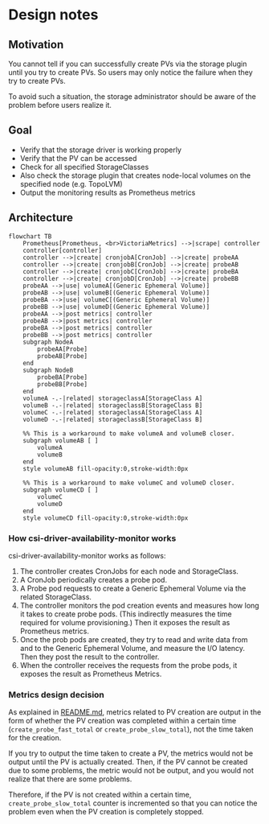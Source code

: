 # Design notes

## Motivation

You cannot tell if you can successfully create PVs via the storage plugin until you try to create PVs.
So users may only notice the failure when they try to create PVs.

To avoid such a situation, the storage administrator should be aware of the problem before users realize it.

## Goal

- Verify that the storage driver is working properly
- Verify that the PV can be accessed
- Check for all specified StorageClasses
- Also check the storage plugin that creates node-local volumes on the specified node (e.g. TopoLVM)
- Output the monitoring results as Prometheus metrics

## Architecture

```mermaid
flowchart TB
    Prometheus[Prometheus, <br>VictoriaMetrics] -->|scrape| controller
    controller[controller]
    controller -->|create| cronjobA[CronJob] -->|create| probeAA
    controller -->|create| cronjobB[CronJob] -->|create| probeAB
    controller -->|create| cronjobC[CronJob] -->|create| probeBA
    controller -->|create| cronjobD[CronJob] -->|create| probeBB
    probeAA -->|use| volumeA[(Generic Ephemeral Volume)]
    probeAB -->|use| volumeB[(Generic Ephemeral Volume)]
    probeBA -->|use| volumeC[(Generic Ephemeral Volume)]
    probeBB -->|use| volumeD[(Generic Ephemeral Volume)]
    probeAA -->|post metrics| controller
    probeAB -->|post metrics| controller
    probeBA -->|post metrics| controller
    probeBB -->|post metrics| controller
    subgraph NodeA
        probeAA[Probe]
        probeAB[Probe]
    end
    subgraph NodeB
        probeBA[Probe]
        probeBB[Probe]
    end
    volumeA -.-|related| storageclassA[StorageClass A]
    volumeB -.-|related| storageclassB[StorageClass B]
    volumeC -.-|related| storageclassA[StorageClass A]
    volumeD -.-|related| storageclassB[StorageClass B]

    %% This is a workaround to make volumeA and volumeB closer.
    subgraph volumeAB [ ]
        volumeA
        volumeB
    end
    style volumeAB fill-opacity:0,stroke-width:0px

    %% This is a workaround to make volumeC and volumeD closer.
    subgraph volumeCD [ ]
        volumeC
        volumeD
    end
    style volumeCD fill-opacity:0,stroke-width:0px
```

### How csi-driver-availability-monitor works

csi-driver-availability-monitor works as follows:

1. The controller creates CronJobs for each node and StorageClass.
2. A CronJob periodically creates a probe pod.
3. A Probe pod requests to create a Generic Ephemeral Volume via the related StorageClass.
4. The controller monitors the pod creation events and measures how long it takes to create probe pods.
   (This indirectly measures the time required for volume provisioning.) Then it exposes the result as Prometheus metrics.
5. Once the prob pods are created, they try to read and write data from and to the Generic Ephemeral Volume, and measure the I/O latency. Then they post the result to the controller.
6. When the controller receives the requests from the probe pods, it exposes the result as Prometheus Metrics.

### Metrics design decision

As explained in [README.md](../README.md#prometheus-metrics), metrics related to PV creation are output in the form of whether the PV creation was completed within a certain time (`create_probe_fast_total` or `create_probe_slow_total`), not the time taken for the creation.

If you try to output the time taken to create a PV, the metrics would not be output until the PV is actually created.
Then, if the PV cannot be created due to some problems, the metric would not be output, and
you would not realize that there are some problems.

Therefore, if the PV is not created within a certain time, `create_probe_slow_total` counter is incremented so that you can notice the problem even when the PV creation is completely stopped.
